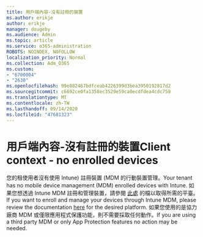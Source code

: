 ```yaml
---
title: 用戶端內容-沒有註冊的裝置
ms.author: erikje
author: erikje
manager: dougeby
ms.audience: Admin
ms.topic: article
ms.service: o365-administration
ROBOTS: NOINDEX, NOFOLLOW
localization_priority: Normal
ms.collection: Adm_O365
ms.custom:
- "6700004"
- "2630"
ms.openlocfilehash: 99e882467bdfceab4226399d3bea3950192817d2
ms.sourcegitcommit: c6692ce0fa1358ec3529e59ca0ecdfdea4cdc759
ms.translationtype: MT
ms.contentlocale: zh-TW
ms.lasthandoff: 09/14/2020
ms.locfileid: "47681323"
---
```

# <a name="client-context---no-enrolled-devices"></a><span data-ttu-id="b31a0-102">用戶端內容-沒有註冊的裝置</span><span class="sxs-lookup"><span data-stu-id="b31a0-102">Client context - no enrolled devices</span></span>

<span data-ttu-id="b31a0-103">您的租使用者沒有使用 Intune) 註冊裝置 (MDM 的行動裝置管理。</span><span class="sxs-lookup"><span data-stu-id="b31a0-103">Your tenant has no mobile device management (MDM) enrolled devices with Intune.</span></span> <span data-ttu-id="b31a0-104">如果您想透過 Intune MDM 註冊和管理裝置，請參閱 [此處](https://docs.microsoft.com/intune/device-enrollment) 的檔以取得所需的平臺。</span><span class="sxs-lookup"><span data-stu-id="b31a0-104">If you want to enroll and manage your devices through Intune MDM, please review the documentation [here](https://docs.microsoft.com/intune/device-enrollment) for the desired platform.</span></span> <span data-ttu-id="b31a0-105">如果您使用的是協力廠商 MDM 或僅限應用程式保護功能，則不需要採取任何動作。</span><span class="sxs-lookup"><span data-stu-id="b31a0-105">If you are using a third party MDM or only App Protection features no action may be needed.</span></span> 